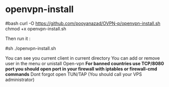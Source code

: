 # openvpn-install

#bash
curl -O https://github.com/pooyanazad/OVPN-p/openvpn-install.sh
chmod +x openvpn-install.sh

Then run it :

#sh
./openvpn-install.sh


You can see you current client in current directory
You can add or remove user in the menu or unistall Open-vpn
**For banned countries use TCP/8080 port you should open port in your firewall with iptables or firewall-cmd commands**
Dont forgot open TUN/TAP (You should call your VPS administrator)

